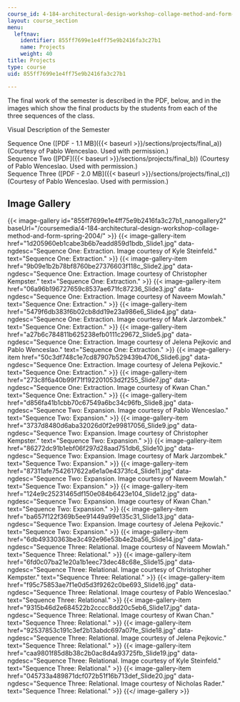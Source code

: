 ```yaml
---
course_id: 4-184-architectural-design-workshop-collage-method-and-form-spring-2004
layout: course_section
menu:
  leftnav:
    identifier: 855ff7699e1e4ff75e9b2416fa3c27b1
    name: Projects
    weight: 40
title: Projects
type: course
uid: 855ff7699e1e4ff75e9b2416fa3c27b1

---
```


The final work of the semester is described in the PDF, below, and in the images which show the final products by the students from each of the three sequences of the class.

Visual Description of the Semester

Sequence One ([PDF - 1.1 MB]({{< baseurl >}}/sections/projects/final_a)) (Courtesy of Pablo Wenceslao. Used with permission.)  
Sequence Two ([PDF]({{< baseurl >}}/sections/projects/final_b)) (Courtesy of Pablo Wenceslao. Used with permission.)  
Sequence Three ([PDF - 2.0 MB]({{< baseurl >}}/sections/projects/final_c)) (Courtesy of Pablo Wenceslao. Used with permission.)

Image Gallery
-------------
{{< image-gallery id="855ff7699e1e4ff75e9b2416fa3c27b1_nanogallery2" baseUrl="/coursemedia/4-184-architectural-design-workshop-collage-method-and-form-spring-2004/" >}}
{{< image-gallery-item href="1d205960eb1cabe3b6b7eadd859d1bdb_Slide1.jpg" data-ngdesc="Sequence One: Extraction. Image courtesy of Kyle Steinfeld." text="Sequence One: Extraction." >}}
{{< image-gallery-item href="9b09e1b2b78bf8760be27376603f118c_Slide2.jpg" data-ngdesc="Sequence One: Extraction. Image courtesy of Christopher Kempster." text="Sequence One: Extraction." >}}
{{< image-gallery-item href="06a96b196727659c8537ae671fc87236_Slide3.jpg" data-ngdesc="Sequence One: Extraction. Image courtesy of Naveem Mowlah." text="Sequence One: Extraction." >}}
{{< image-gallery-item href="5479f6db383f6b02cb8dd19e23a986e6_Slide4.jpg" data-ngdesc="Sequence One: Extraction. Image courtesy of Mark Jarzombek." text="Sequence One: Extraction." >}}
{{< image-gallery-item href="a27b6c784811b625238efb0111c29672_Slide5.jpg" data-ngdesc="Sequence One: Extraction. Image courtesy of Jelena Pejkovic and Pablo Wenceslao." text="Sequence One: Extraction." >}}
{{< image-gallery-item href="50c3df748c1e7cd87907b529439b4706_Slide6.jpg" data-ngdesc="Sequence One: Extraction. Image courtesy of Jelena Pejkovic." text="Sequence One: Extraction." >}}
{{< image-gallery-item href="273c8f6a40b99f71f192201053d2f255_Slide7.jpg" data-ngdesc="Sequence One: Extraction. Image courtesy of Kwan Chan." text="Sequence One: Extraction." >}}
{{< image-gallery-item href="d856fa41b1cbb70c67549a6bc34c96fb_Slide8.jpg" data-ngdesc="Sequence Two: Expansion. Image courtesy of Pablo Wenceslao." text="Sequence Two: Expansion." >}}
{{< image-gallery-item href="3737d8480d6aba32026d0f2e99817056_Slide9.jpg" data-ngdesc="Sequence Two: Expansion. Image courtesy of Christopher Kempster." text="Sequence Two: Expansion." >}}
{{< image-gallery-item href="86272dc91b1ebf06f297d28aad751db6_Slide10.jpg" data-ngdesc="Sequence Two: Expansion. Image courtesy of Mark Jarzombek." text="Sequence Two: Expansion." >}}
{{< image-gallery-item href="87311afe7542617622a6e1a0e4373fc4_Slide11.jpg" data-ngdesc="Sequence Two: Expansion. Image courtesy of Naveem Mowlah." text="Sequence Two: Expansion." >}}
{{< image-gallery-item href="124e9c25231465df150e084b6423e104_Slide12.jpg" data-ngdesc="Sequence Two: Expansion. Image courtesy of Kwan Chan." text="Sequence Two: Expansion." >}}
{{< image-gallery-item href="ba657f122f369b5ee91449a99e135c31_Slide13.jpg" data-ngdesc="Sequence Two: Expansion. Image courtesy of Jelena Pejkovic." text="Sequence Two: Expansion." >}}
{{< image-gallery-item href="6db49330363be3c492e96e53b4e2ba56_Slide14.jpg" data-ngdesc="Sequence Three: Relational. Image courtesy of Naveem Mowlah." text="Sequence Three: Relational." >}}
{{< image-gallery-item href="6fd0c07ba21e20a1b1eec73dec48c68e_Slide15.jpg" data-ngdesc="Sequence Three: Relational. Image courtesy of Christopher Kempster." text="Sequence Three: Relational." >}}
{{< image-gallery-item href="f95c75853ae7f1e0d5d3f9262c0be693_Slide16.jpg" data-ngdesc="Sequence Three: Relational. Image courtesy of Pablo Wenceslao." text="Sequence Three: Relational." >}}
{{< image-gallery-item href="9315b46d2e684522b2cccc8dd20c5eb6_Slide17.jpg" data-ngdesc="Sequence Three: Relational. Image courtesy of Kwan Chan." text="Sequence Three: Relational." >}}
{{< image-gallery-item href="92537853c191c3ef2b13abdc697a07fe_Slide18.jpg" data-ngdesc="Sequence Three: Relational. Image courtesy of Jelena Pejkovic." text="Sequence Three: Relational." >}}
{{< image-gallery-item href="caa9801f85d8b38c2b0ac8d4a93725fb_Slide19.jpg" data-ngdesc="Sequence Three: Relational. Image courtesy of Kyle Steinfeld." text="Sequence Three: Relational." >}}
{{< image-gallery-item href="045733a489871dcf072b51f16b713def_Slide20.jpg" data-ngdesc="Sequence Three: Relational. Image courtesy of Nicholas Rader." text="Sequence Three: Relational." >}}
{{</ image-gallery >}}